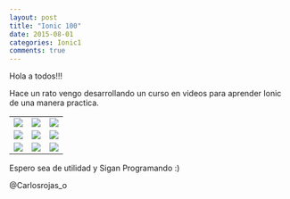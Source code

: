 ```yaml
---
layout: post
title: "Ionic 100"
date: 2015-08-01
categories: Ionic1
comments: true
---
```

Hola a todos!!!

Hace un rato vengo desarrollando un curso en videos para aprender Ionic de una manera practica.

|         |            |   |
| --- |---| ---|
| [<img src="http://img.youtube.com/vi/fMr8wQ3-mbQ/hqdefault.jpg" />](http://j.mp/1M5qtpP) | [<img src="http://img.youtube.com/vi/Vob4E8UnOOY/hqdefault.jpg" />](http://j.mp/1M5qx94) | [<img src="http://img.youtube.com/vi/1-AEpU9ob7U/hqdefault.jpg" />](http://j.mp/1M5quKs) |
| [<img src="http://img.youtube.com/vi/f5V8DybA3kI/hqdefault.jpg" />](http://j.mp/1M5qz0t) | [<img src="http://img.youtube.com/vi/Gv7R3qGm65o/hqdefault.jpg" />](http://j.mp/1M5qzh1) | [<img src="http://img.youtube.com/vi/vXM7TjdYmEo/hqdefault.jpg" />](http://j.mp/1M5qCta) |
| [<img src="http://img.youtube.com/vi/emnfRlaOkbE/hqdefault.jpg" />](http://j.mp/1M5qCJO) | [<img src="http://img.youtube.com/vi/SMsnXfzVSVo/hqdefault.jpg" />](http://j.mp/1M5qD0p) | [<img src="http://img.youtube.com/vi/gPy2m54gQJ4/hqdefault.jpg" />](http://j.mp/1M5qE4v) |


Espero sea de utilidad y Sigan Programando :)

@Carlosrojas_o
